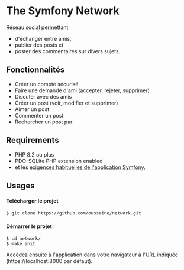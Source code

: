 # The Symfony Network

Réseau social permettant 
- d'échanger entre amis,
- publier des posts et
- poster des commentaires sur divers sujets.

## Fonctionnalités
- Créer un compte sécurisé
- Faire une demande d'ami (accepter, rejeter, supprimer)
- Discuter avec des amis
- Créer un post (voir, modifier et supprimer)
- Aimer un post
- Commenter un post
- Rechercher un post par

## Requirements
- PHP 8.2 ou plus
- PDO-SQLite PHP extension enabled
- et les [exigences habituelles de l'application Symfony.](https://symfony.com/doc/current/setup.html#technical-requirements)

## Usages
#### Télécharger le projet

    $ git clone https://github.com/ousseine/network.git

#### Démarrer le projet

    $ cd network/
    $ make init

Accédez ensuite à l'application dans votre navigateur à l'URL indiquée (https://localhost:8000 par défaut).
